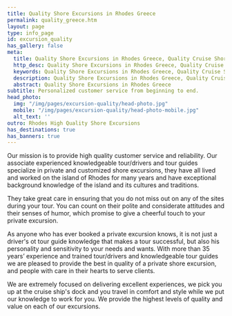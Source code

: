 ```yaml
---
title: Quality Shore Excursions in Rhodes Greece
permalink: quality_greece.htm
layout: page
type: info_page
id: excursion_quality
has_gallery: false
meta:
  title: Quality Shore Excursions in Rhodes Greece, Quality Cruise Shore Excursions
  http_desc: Quality Shore Excursions in Rhodes Greece, Quality Cruise Shore Excursions
  keywords: Quality Shore Excursions in Rhodes Greece, Quality Cruise Shore Excursions
  description: Quality Shore Excursions in Rhodes Greece, Quality Cruise Shore Excursions
  abstract: Quality Shore Excursions in Rhodes Greece
subtitle: Personalized customer service from beginning to end.
head_photo:
  img: "/img/pages/excursion-quality/head-photo.jpg"
  mobile: "/img/pages/excursion-quality/head-photo-mobile.jpg"
  alt_text: ''
outro: Rhodes High Quality Shore Excursions
has_destinations: true
has_banners: true
---
```


Our mission is to provide high quality customer service and reliability. Our associate experienced knowledgeable tour/drivers and tour guides specialize in private and customized shore excursions, they have all lived and worked on the island of Rhodes for many years and have exceptional background knowledge of the island and its cultures and traditions.

They take great care in ensuring that you do not miss out on any of the sites during your tour. You can count on their polite and considerate attitudes and their senses of humor, which promise to give a cheerful touch to your private excursion.

As anyone who has ever booked a private excursion knows, it is not just a driver's ot tour guide knowledge that makes a tour successful, but also his personality and sensitivity to your needs and wants. With more than 35 years’ experience and trained tour/drivers and knowledgeable tour guides we are pleased to provide the best in quality of a private shore excursion, and people with care in their hearts to serve clients.

We are extremely focused on delivering excellent experiences, we pick you up at the cruise ship's dock and you travel in comfort and style while we put our knowledge to work for you. We provide the highest levels of quality and value on each of our excursions.